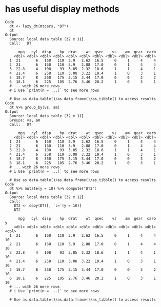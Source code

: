 # has useful display methods

    Code
      dt <- lazy_dt(mtcars, "DT")
      dt
    Output
      Source: local data table [32 x 11]
      Call:   DT
      
          mpg   cyl  disp    hp  drat    wt  qsec    vs    am  gear  carb
        <dbl> <dbl> <dbl> <dbl> <dbl> <dbl> <dbl> <dbl> <dbl> <dbl> <dbl>
      1  21       6   160   110  3.9   2.62  16.5     0     1     4     4
      2  21       6   160   110  3.9   2.88  17.0     0     1     4     4
      3  22.8     4   108    93  3.85  2.32  18.6     1     1     4     1
      4  21.4     6   258   110  3.08  3.22  19.4     1     0     3     1
      5  18.7     8   360   175  3.15  3.44  17.0     0     0     3     2
      6  18.1     6   225   105  2.76  3.46  20.2     1     0     3     1
      # ... with 26 more rows
      # i Use `print(n = ...)` to see more rows
      
      # Use as.data.table()/as.data.frame()/as_tibble() to access results
    Code
      dt %>% group_by(vs, am)
    Output
      Source: local data table [32 x 11]
      Groups: vs, am
      Call:   DT
      
          mpg   cyl  disp    hp  drat    wt  qsec    vs    am  gear  carb
        <dbl> <dbl> <dbl> <dbl> <dbl> <dbl> <dbl> <dbl> <dbl> <dbl> <dbl>
      1  21       6   160   110  3.9   2.62  16.5     0     1     4     4
      2  21       6   160   110  3.9   2.88  17.0     0     1     4     4
      3  22.8     4   108    93  3.85  2.32  18.6     1     1     4     1
      4  21.4     6   258   110  3.08  3.22  19.4     1     0     3     1
      5  18.7     8   360   175  3.15  3.44  17.0     0     0     3     2
      6  18.1     6   225   105  2.76  3.46  20.2     1     0     3     1
      # ... with 26 more rows
      # i Use `print(n = ...)` to see more rows
      
      # Use as.data.table()/as.data.frame()/as_tibble() to access results
    Code
      dt %>% mutate(y = 10) %>% compute("DT2")
    Output
      Source: local data table [32 x 12]
      Call:
        DT2 <- copy(DT)[, `:=`(y = 10)]
        DT2
      
          mpg   cyl  disp    hp  drat    wt  qsec    vs    am  gear  carb     y
        <dbl> <dbl> <dbl> <dbl> <dbl> <dbl> <dbl> <dbl> <dbl> <dbl> <dbl> <dbl>
      1  21       6   160   110  3.9   2.62  16.5     0     1     4     4    10
      2  21       6   160   110  3.9   2.88  17.0     0     1     4     4    10
      3  22.8     4   108    93  3.85  2.32  18.6     1     1     4     1    10
      4  21.4     6   258   110  3.08  3.22  19.4     1     0     3     1    10
      5  18.7     8   360   175  3.15  3.44  17.0     0     0     3     2    10
      6  18.1     6   225   105  2.76  3.46  20.2     1     0     3     1    10
      # ... with 26 more rows
      # i Use `print(n = ...)` to see more rows
      
      # Use as.data.table()/as.data.frame()/as_tibble() to access results

